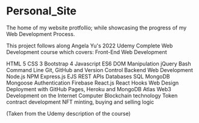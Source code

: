 # Personal_Site
The home of my website protfollio; while showcasing the progress of my Web Development Process.

This project follows along Angela Yu's 2022 Udemy Complete Web Development course which covers:
Front-End Web Development

HTML 5
CSS 3
Bootstrap 4
Javascript ES6
DOM Manipulation
jQuery
Bash Command Line
Git, GitHub and Version Control
Backend Web Development
Node.js
NPM
Express.js
EJS
REST
APIs
Databases
SQL
MongoDB
Mongoose
Authentication
Firebase
React.js
React Hooks
Web Design
Deployment with GitHub Pages, Heroku and MongoDB Atlas
Web3 Development on the Internet Computer
Blockchain technology
Token contract development
NFT minting, buying and selling logic

(Taken from the Udemy description of the course)
